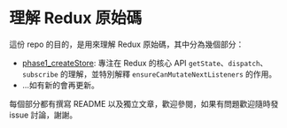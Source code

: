 # 理解 Redux 原始碼

這份 repo 的目的，是用來理解 Redux 原始碼，其中分為幾個部分：

- [phase1_createStore](./phase1_createStore): 專注在 Redux 的核心 API `getState`、`dispatch`、`subscribe` 的理解，並特別解釋 `ensureCanMutateNextListeners` 的作用。
- ...如有新的會再更新。

每個部分都有撰寫 README 以及獨立文章，歡迎參閱，如果有問題歡迎隨時發 issue 討論，謝謝。
